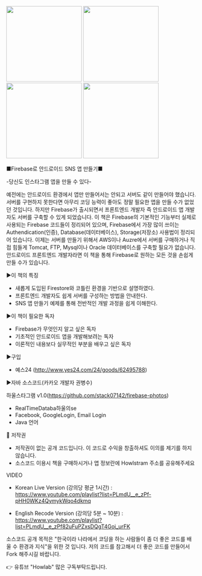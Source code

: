<img src=https://github.com/you6878/howlstagram/blob/master/images/intro.png width="200"> <img src=https://github.com/you6878/howlstagram/blob/master/images/main.png width="200"> <img src=https://github.com/you6878/howlstagram/blob/master/images/userpage.png width="200"> <img src=https://github.com/you6878/howlstagram/blob/master/images/detailpage.png width="200">


■Firebase로 안드로이드 SNS 앱 만들기■

-당신도 인스타그램 앱을 만들 수 있다-

예전에는 안드로이드 환경에서 앱만 만들어서는 안되고 서버도 같이 만들어야 했습니다. 서버를 구현하지 못한다면 아무리 코딩 능력이 좋아도 정말 필요한 앱을 만들 수가 없었던 것입니다. 하지만 Firebase가 출시되면서 프론트엔드 개발자 즉 안드로이드 앱 개발자도 서버를 구축할 수 있게 되었습니다.
이 책은 Firebase의 기본적인 기능부터 실제로 사용되는 Firebase 코드들이 정리되어 있으며, Firebase에서 가장 많이 쓰이는 Authendication(인증), Database(데이터베이스), Storage(저장소) 사용법이 정리되어 있습니다.
이제는 서버를 만들기 위해서 AWS이나 Auzre에서 서버를 구매하거나 직접 힘들게 Tomcat, FTP, Mysql이나 Oracle 데이터베이스를 구축할 필요가 없습니다. 안드로이드 프론트엔드 개발자라면 이 책을 통해 Firebase로 원하는 모든 것을 손쉽게 만들 수가 있습니다.

▶이 책의 특징
- 새롭게 도입된 Firestore와 코틀린 환경을 기반으로 설명하였다. 
- 프론트엔드 개발자도 쉽게 서버를 구성하는 방법을 안내한다. 
- SNS 앱 만들기 예제를 통해 전반적인 개발 과정을 쉽게 이해한다.

▶이 책이 필요한 독자
- Firebase가 무엇인지 알고 싶은 독자 
- 기초적인 안드로이드 앱을 개발해보려는 독자 
- 이론적인 내용보다 실무적인 부분을 배우고 싶은 독자

▶구입
- 예스24 (http://www.yes24.com/24/goods/62495788)

▶자바 소스코드(카카오 개발자 권병수)

하울스타그램 v1.0(https://github.com/stack07142/firebase-photos)
 - RealTimeDataba하울의se
 - Facebook, GoogleLogin, Email Login
 - Java 언어
 
📖 저작권

 - 저작권이 없는 공개 코드입니다. 이 코드로 수익을 창출하셔도 이의를 제기를 하지 않습니다. 
 - 소스코드 이용시 책을 구매하시거나 앱 정보란에 Howlstram 주소를 공유해주세요
 
 VIDEO
 
 - Korean Live Version (강의당 평균 1시간) : https://www.youtube.com/playlist?list=PLmdU__e_zPf-pHH0WKz4QymykWqo4dkmq
 
 - English Recode Version (강의당 5분 ~ 10분) : https://www.youtube.com/playlist?list=PLmdU__e_zPf82uFuPZxsDQgT4Goj_urFK
 
소스코드 공개 목적은 "한국이라 나라에서 코딩을 하는 사람들이 좀 더 좋은 코드를 배울 수 환경과 지식"을 위한 것 입니다.
저의 코드를 참고해서 더 좋은 코드를 만들어서 Fork 해주시길 바랍니다.

👉 유튜브 "Howlab" 많은 구독부탁드립니다.
 
 
